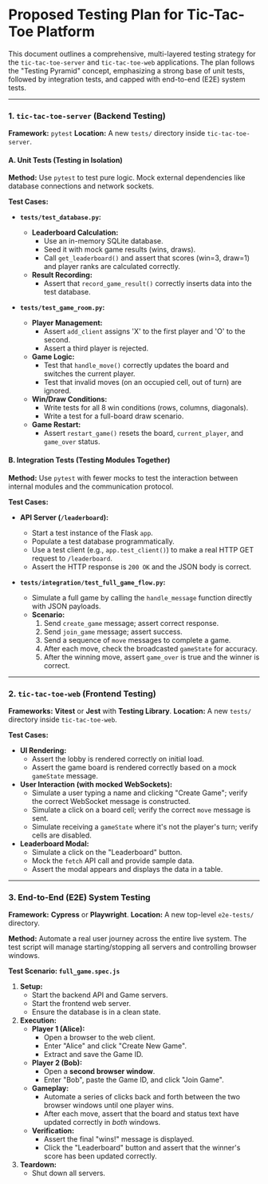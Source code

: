 # Proposed Testing Plan for Tic-Tac-Toe Platform

This document outlines a comprehensive, multi-layered testing strategy for the `tic-tac-toe-server` and `tic-tac-toe-web` applications. The plan follows the "Testing Pyramid" concept, emphasizing a strong base of unit tests, followed by integration tests, and capped with end-to-end (E2E) system tests.

---

### 1. `tic-tac-toe-server` (Backend Testing)

**Framework:** `pytest`
**Location:** A new `tests/` directory inside `tic-tac-toe-server`.

#### A. Unit Tests (Testing in Isolation)

**Method:** Use `pytest` to test pure logic. Mock external dependencies like database connections and network sockets.

**Test Cases:**

*   **`tests/test_database.py`:**
    *   **Leaderboard Calculation:**
        *   Use an in-memory SQLite database.
        *   Seed it with mock game results (wins, draws).
        *   Call `get_leaderboard()` and assert that scores (win=3, draw=1) and player ranks are calculated correctly.
    *   **Result Recording:**
        *   Assert that `record_game_result()` correctly inserts data into the test database.

*   **`tests/test_game_room.py`:**
    *   **Player Management:**
        *   Assert `add_client` assigns 'X' to the first player and 'O' to the second.
        *   Assert a third player is rejected.
    *   **Game Logic:**
        *   Test that `handle_move()` correctly updates the board and switches the current player.
        *   Test that invalid moves (on an occupied cell, out of turn) are ignored.
    *   **Win/Draw Conditions:**
        *   Write tests for all 8 win conditions (rows, columns, diagonals).
        *   Write a test for a full-board draw scenario.
    *   **Game Restart:**
        *   Assert `restart_game()` resets the board, `current_player`, and `game_over` status.

#### B. Integration Tests (Testing Modules Together)

**Method:** Use `pytest` with fewer mocks to test the interaction between internal modules and the communication protocol.

**Test Cases:**

*   **API Server (`/leaderboard`):**
    *   Start a test instance of the Flask `app`.
    *   Populate a test database programmatically.
    *   Use a test client (e.g., `app.test_client()`) to make a real HTTP GET request to `/leaderboard`.
    *   Assert the HTTP response is `200 OK` and the JSON body is correct.

*   **`tests/integration/test_full_game_flow.py`:**
    *   Simulate a full game by calling the `handle_message` function directly with JSON payloads.
    *   **Scenario:**
        1.  Send `create_game` message; assert correct response.
        2.  Send `join_game` message; assert success.
        3.  Send a sequence of `move` messages to complete a game.
        4.  After each move, check the broadcasted `gameState` for accuracy.
        5.  After the winning move, assert `game_over` is true and the winner is correct.

---

### 2. `tic-tac-toe-web` (Frontend Testing)

**Frameworks:** **Vitest** or **Jest** with **Testing Library**.
**Location:** A new `tests/` directory inside `tic-tac-toe-web`.

**Test Cases:**

*   **UI Rendering:**
    *   Assert the lobby is rendered correctly on initial load.
    *   Assert the game board is rendered correctly based on a mock `gameState` message.
*   **User Interaction (with mocked WebSockets):**
    *   Simulate a user typing a name and clicking "Create Game"; verify the correct WebSocket message is constructed.
    *   Simulate a click on a board cell; verify the correct `move` message is sent.
    *   Simulate receiving a `gameState` where it's not the player's turn; verify cells are disabled.
*   **Leaderboard Modal:**
    *   Simulate a click on the "Leaderboard" button.
    *   Mock the `fetch` API call and provide sample data.
    *   Assert the modal appears and displays the data in a table.

---

### 3. End-to-End (E2E) System Testing

**Framework:** **Cypress** or **Playwright**.
**Location:** A new top-level `e2e-tests/` directory.

**Method:** Automate a real user journey across the entire live system. The test script will manage starting/stopping all servers and controlling browser windows.

**Test Scenario: `full_game.spec.js`**

1.  **Setup:**
    *   Start the backend API and Game servers.
    *   Start the frontend web server.
    *   Ensure the database is in a clean state.
2.  **Execution:**
    *   **Player 1 (Alice):**
        *   Open a browser to the web client.
        *   Enter "Alice" and click "Create New Game".
        *   Extract and save the Game ID.
    *   **Player 2 (Bob):**
        *   Open a **second browser window**.
        *   Enter "Bob", paste the Game ID, and click "Join Game".
    *   **Gameplay:**
        *   Automate a series of clicks back and forth between the two browser windows until one player wins.
        *   After each move, assert that the board and status text have updated correctly in *both* windows.
    *   **Verification:**
        *   Assert the final "wins!" message is displayed.
        *   Click the "Leaderboard" button and assert that the winner's score has been updated correctly.
3.  **Teardown:**
    *   Shut down all servers.
